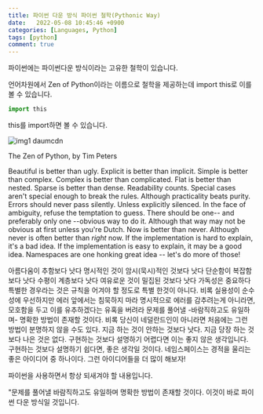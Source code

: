 ```yaml
---
title: 파이썬 다운 방식 파이썬 철학(Pythonic Way)
date:   2022-05-08 10:45:46 +0900
categories: [Languages, Python]
tags: [python]
comment: true
---
```


파이썬에는 파이썬다운 방식이라는 고유한 철학이 있습니다.

언어차원에서 Zen of Python이라는 이름으로 철학을 제공하는데 import this로 이를 볼 수 있습니다.

```python
import this
```

this를 import하면 볼 수 있습니다.

![img1 daumcdn](https://user-images.githubusercontent.com/85277660/210079813-ca2433fa-1d56-439b-83bb-6470f7ee4d7c.png)

The Zen of Python, by Tim Peters

Beautiful is better than ugly.
Explicit is better than implicit.
Simple is better than complex.
Complex is better than complicated.
Flat is better than nested.
Sparse is better than dense.
Readability counts.
Special cases aren't special enough to break the rules.
Although practicality beats purity.
Errors should never pass silently.
Unless explicitly silenced.
In the face of ambiguity, refuse the temptation to guess.
There should be one-- and preferably only one --obvious way to do it.
Although that way may not be obvious at first unless you're Dutch.
Now is better than never.
Although never is often better than *right* now.
If the implementation is hard to explain, it's a bad idea.
If the implementation is easy to explain, it may be a good idea.
Namespaces are one honking great idea -- let's do more of those!


아름다움이 추함보다 낫다
명시적인 것이 암시(묵시)적인 것보다 낫다
단순함이 복잡함보다 낫다
수평이 계층보다 낫다
여유로운 것이 밀집된 것보다 낫다
가독성은 중요하다
특별한 경우라는 것은 규칙을 어겨야 할 정도로 특별 한것이 아니다.
비록 실용성이 순수성에 우선하지만
에러 앞에서는 침묵하지 마라
명시적으로 에러를 감추려는게 아니라면,
모호함을 두고 이를 유추하겠다는 유혹을 버려라
문제를 풀어낼 -바람직하고도 유일하며- 명확한 방법이 존재할 것이다.
비록 당신이 네덜란드인이 아니라면 처음에는 그런 방법이 분명하지 않을 수도 있다.
지금 하는 것이 안하는 것보다 낫다.
지금 당장 하는 것보다 나은 것은 없다.
구현하는 것보다 설명하기 어렵다면 이는 좋지 않은 생각입니다.
구현하는 것보다 설명하기 쉽다면, 좋은 생각일 것이다.
네임스페이스는 경적을 울리는 좋은 아이디어 중 하나이다. 그런 아이디어들을 더 많이 해보자!

 

 
파이썬을 사용하면서 항상 되새겨야 할 내용입니다.

"문제를 풀어낼 바람직하고도 유일하며 명확한 방법이 존재할 것이다. 이것이 바로 파이썬 다운 방식일 것입니다.